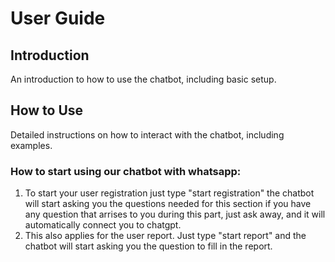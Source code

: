 # User Guide

## Introduction

An introduction to how to use the chatbot, including basic setup.

## How to Use

Detailed instructions on how to interact with the chatbot, including examples.

### How to start using our chatbot with whatsapp:
1) To start your user registration just type "start registration" the chatbot will start asking you the questions needed for this section if you have any question that arrises to you during this part, just ask away, and it will automatically connect you to chatgpt.
2) This also applies for the user report. Just type "start report" and the chatbot will start asking you the question to fill in the report. 

